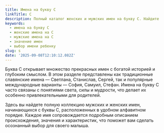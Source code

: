 ```yaml
---
title: Имена на букву С
linkTitle: С
description: Полный каталог женских и мужских имен на букву С. Найдите идеальное имя для ребенка среди популярных и редких вариантов с подробными значениями.
keywords:
  - имена на букву С
  - женские имена на С
  - мужские имена на С
  - значение имен
  - выбор имени ребенку
slug: s
date: '2025-09-08T12:10:12.082Z'
---
```


Буква С открывает множество прекрасных имен с богатой историей и глубоким смыслом. В этом разделе представлены как традиционные славянские имена — Светлана, Станислав, Сергей, так и популярные международные варианты — София, Самуил, Стефан. Имена на букву С часто связаны с понятиями света, силы и мудрости, что делает их особенно привлекательными для родителей.

Здесь вы найдете полную коллекцию мужских и женских имен, начинающихся с буквы С, расположенных в удобном алфавитном порядке. Каждое имя сопровождается подробным описанием происхождения, значения и характеристик, что поможет вам сделать осознанный выбор для своего малыша.
